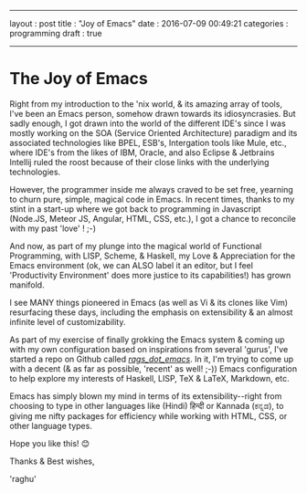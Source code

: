 
---

layout		: post
title		: "Joy of Emacs"
date		: 2016-07-09 00:49:21
categories	: programming
draft		: true

---

# The Joy of Emacs

Right from my introduction to the 'nix world, & its amazing array of tools, I've been an Emacs person, somehow drawn towards its idiosyncrasies. But sadly enough, I got drawn into the world of the different IDE's since I was mostly working on the SOA (Service Oriented Architecture) paradigm and its associated technologies like BPEL, ESB's, Intergation tools like Mule, etc., where IDE's from the likes of IBM, Oracle, and also Eclipse & Jetbrains Intellij ruled the roost because of their close links with the underlying technologies.

However, the programmer inside me always craved to be set free, yearning to churn pure, simple, magical code in Emacs. In recent times, thanks to my stint in a start-up where we got back to programming in Javascript (Node.JS, Meteor JS, Angular, HTML, CSS, etc.), I got a chance to reconcile with my past 'love' ! ;-)

And now, as part of my plunge into the magical world of Functional Programming, with LISP, Scheme, & Haskell, my Love & Appreciation for the Emacs environment (ok, we can ALSO label it an editor, but I feel 'Productivity Environment' does more justice to its capabilities!) has grown manifold.

I see MANY things pioneered in Emacs (as well as Vi & its clones like Vim) resurfacing these days, including the emphasis on extensibility & an almost infinite level of customizability.

As part of my exercise of finally grokking the Emacs system & coming up with my own configuration based on inspirations from several 'gurus', I've started a repo on Github called [_rags\_dot\_emacs_](https://github.com/raghuugare/rags_dot_emacs). In it, I'm trying to come up with a decent (& as far as possible, 'recent' as well! ;-)) Emacs configuration to help explore my interests of Haskell, LISP, TeX & LaTeX, Markdown, etc.

Emacs has simply blown my mind in terms of its extensibility--right from choosing to type in other languages like (Hindi) हिन्दी or Kannada (ಕನ್ನಡ), to giving me nifty packages for efficiency while working with HTML, CSS, or other language types. 

Hope you like this! 😊

Thanks & Best wishes,

'raghu'
